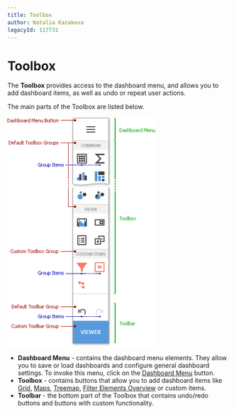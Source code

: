 ```yaml
---
title: Toolbox
author: Natalia Kazakova
legacyId: 117731
---
```

# Toolbox
The **Toolbox** provides access to the dashboard menu, and allows you to add dashboard items, as well as undo or repeat user actions.

The main parts of the Toolbox are listed below.

![wdd-toolbox](../../../images/img125795.png)
* **Dashboard Menu** - contains the dashboard menu elements. They allow you to save or load dashboards and configure general dashboard settings. To invoke this menu, click on the [Dashboard Menu](dashboard-menu.md) button.
* **Toolbox** - contains buttons that allow you to add dashboard items like [Grid](../designing-dashboard-items/grid.md), [Maps](../designing-dashboard-items/geo-point-maps.md), [Treemap](../designing-dashboard-items/treemap.md), [Filter Elements Overview](../designing-dashboard-items/filter-elements/filter-elements-overview.md) or custom items.
* **Toolbar** - the bottom part of the Toolbox that contains undo/redo buttons and buttons with custom functionality.